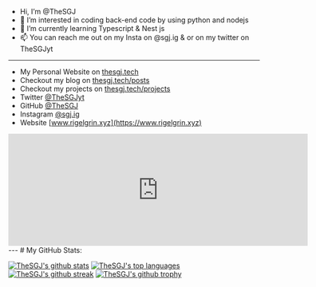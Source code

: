 - Hi, I’m @TheSGJ
- 👀 I’m interested in coding back-end code by using python and nodejs
- 🌱 I’m currently learning Typescript & Nest js
- 📫 You can reach me out on my Insta on @sgj.ig & or on my twitter on TheSGJyt
---

- My Personal Website on [thesgj.tech](https://thesgj.tech)
- Checkout my blog on [thesgj.tech/posts](https://thesgj.tech/posts)
- Checkout my projects on [thesgj.tech/projects](https://thesgj.tech/projects)
- Twitter [@TheSGJyt](https://twitter.com/thesgjyt)
- GitHub [@TheSGJ](https://github.com/thesgj)
- Instagram [@sgj.ig](https://instagram.com/sgj.ig)
- Website [www.rigelgrin.xyz](https://www.rigelgrin.xyz)

<iframe src="https://github.com/sponsors/TheSGJ/card" title="Sponsor TheSGJ" height="225" width="600" style="border: 0;"></iframe>
---
# My GitHub Stats:

[![TheSGJ's github stats](https://github-readme-stats.vercel.app/api?username=TheSGJ&theme=blue-green)](https://github.com/thesgj)
[![TheSGJ's top languages](https://github-readme-stats.vercel.app/api/top-langs/?username=TheSGJ&theme=blue-green)](https://github.com/thesgj)
[![TheSGJ's github streak](https://github-readme-streak-stats.herokuapp.com/?user=TheSGJ&theme=blue-green)](https://github.com/thesgj)
[![TheSGJ's github trophy](https://github-profile-trophy.vercel.app/?username=TheSGJ&row=1)](https://github.com/thesgj)
